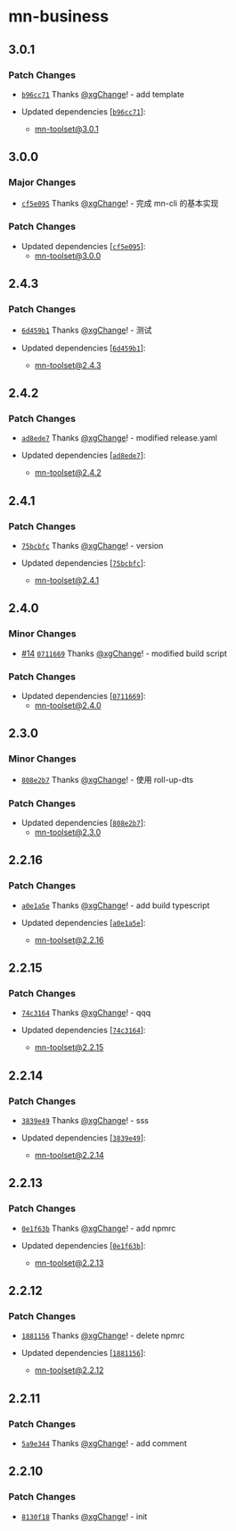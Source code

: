 # mn-business

## 3.0.1

### Patch Changes

- [`b96cc71`](https://github.com/xgChange/monorepo-test/commit/b96cc7143c776ff3dd3326fe0badc0547a1022be) Thanks [@xgChange](https://github.com/xgChange)! - add template

- Updated dependencies [[`b96cc71`](https://github.com/xgChange/monorepo-test/commit/b96cc7143c776ff3dd3326fe0badc0547a1022be)]:
  - mn-toolset@3.0.1

## 3.0.0

### Major Changes

- [`cf5e095`](https://github.com/xgChange/monorepo-test/commit/cf5e095af621b479663e589783237cff147b2ce7) Thanks [@xgChange](https://github.com/xgChange)! - 完成 mn-cli 的基本实现

### Patch Changes

- Updated dependencies [[`cf5e095`](https://github.com/xgChange/monorepo-test/commit/cf5e095af621b479663e589783237cff147b2ce7)]:
  - mn-toolset@3.0.0

## 2.4.3

### Patch Changes

- [`6d459b1`](https://github.com/xgChange/monorepo-test/commit/6d459b185d77f322b02f10b885c5ca22814e7da7) Thanks [@xgChange](https://github.com/xgChange)! - 测试

- Updated dependencies [[`6d459b1`](https://github.com/xgChange/monorepo-test/commit/6d459b185d77f322b02f10b885c5ca22814e7da7)]:
  - mn-toolset@2.4.3

## 2.4.2

### Patch Changes

- [`ad8ede7`](https://github.com/xgChange/monorepo-test/commit/ad8ede709e62457e6c2bb4f0269efb2289415810) Thanks [@xgChange](https://github.com/xgChange)! - modified release.yaml

- Updated dependencies [[`ad8ede7`](https://github.com/xgChange/monorepo-test/commit/ad8ede709e62457e6c2bb4f0269efb2289415810)]:
  - mn-toolset@2.4.2

## 2.4.1

### Patch Changes

- [`75bcbfc`](https://github.com/xgChange/monorepo-test/commit/75bcbfc78722456ab287826a653f819924697124) Thanks [@xgChange](https://github.com/xgChange)! - version

- Updated dependencies [[`75bcbfc`](https://github.com/xgChange/monorepo-test/commit/75bcbfc78722456ab287826a653f819924697124)]:
  - mn-toolset@2.4.1

## 2.4.0

### Minor Changes

- [#14](https://github.com/xgChange/monorepo-test/pull/14) [`0711669`](https://github.com/xgChange/monorepo-test/commit/0711669c79648c7f5150131cc025b46e7ec29ea8) Thanks [@xgChange](https://github.com/xgChange)! - modified build script

### Patch Changes

- Updated dependencies [[`0711669`](https://github.com/xgChange/monorepo-test/commit/0711669c79648c7f5150131cc025b46e7ec29ea8)]:
  - mn-toolset@2.4.0

## 2.3.0

### Minor Changes

- [`808e2b7`](https://github.com/xgChange/monorepo-test/commit/808e2b745314e7a548f246ec72ccad1e667e561e) Thanks [@xgChange](https://github.com/xgChange)! - 使用 roll-up-dts

### Patch Changes

- Updated dependencies [[`808e2b7`](https://github.com/xgChange/monorepo-test/commit/808e2b745314e7a548f246ec72ccad1e667e561e)]:
  - mn-toolset@2.3.0

## 2.2.16

### Patch Changes

- [`a0e1a5e`](https://github.com/xgChange/monorepo-test/commit/a0e1a5ed1a8b79796cdf17a6167d6cc429a13387) Thanks [@xgChange](https://github.com/xgChange)! - add build typescript

- Updated dependencies [[`a0e1a5e`](https://github.com/xgChange/monorepo-test/commit/a0e1a5ed1a8b79796cdf17a6167d6cc429a13387)]:
  - mn-toolset@2.2.16

## 2.2.15

### Patch Changes

- [`74c3164`](https://github.com/xgChange/monorepo-test/commit/74c3164794aeca69a5217661317ac751f20435ed) Thanks [@xgChange](https://github.com/xgChange)! - qqq

- Updated dependencies [[`74c3164`](https://github.com/xgChange/monorepo-test/commit/74c3164794aeca69a5217661317ac751f20435ed)]:
  - mn-toolset@2.2.15

## 2.2.14

### Patch Changes

- [`3839e49`](https://github.com/xgChange/monorepo-test/commit/3839e493c0d6379df7a6d3d2d65f74f2be87dffc) Thanks [@xgChange](https://github.com/xgChange)! - sss

- Updated dependencies [[`3839e49`](https://github.com/xgChange/monorepo-test/commit/3839e493c0d6379df7a6d3d2d65f74f2be87dffc)]:
  - mn-toolset@2.2.14

## 2.2.13

### Patch Changes

- [`0e1f63b`](https://github.com/xgChange/monorepo-test/commit/0e1f63b43f290212221a2d99edff7084cc8cd889) Thanks [@xgChange](https://github.com/xgChange)! - add npmrc

- Updated dependencies [[`0e1f63b`](https://github.com/xgChange/monorepo-test/commit/0e1f63b43f290212221a2d99edff7084cc8cd889)]:
  - mn-toolset@2.2.13

## 2.2.12

### Patch Changes

- [`1881156`](https://github.com/xgChange/monorepo-test/commit/188115637729c6f4893cafd689213b43454ea99b) Thanks [@xgChange](https://github.com/xgChange)! - delete npmrc

- Updated dependencies [[`1881156`](https://github.com/xgChange/monorepo-test/commit/188115637729c6f4893cafd689213b43454ea99b)]:
  - mn-toolset@2.2.12

## 2.2.11

### Patch Changes

- [`5a9e344`](https://github.com/xgChange/monorepo-test/commit/5a9e344a3f87416c6bf500b5bbeb55d1c6374fda) Thanks [@xgChange](https://github.com/xgChange)! - add comment

## 2.2.10

### Patch Changes

- [`8130f18`](https://github.com/xgChange/monorepo-test/commit/8130f18f648e4c0c7f74e20aa126fda4bae2be7b) Thanks [@xgChange](https://github.com/xgChange)! - init
